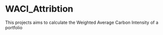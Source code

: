 # WACI_Attribtion
This projects aims to calculate the Weighted Average Carbon Intensity of a portfolio

